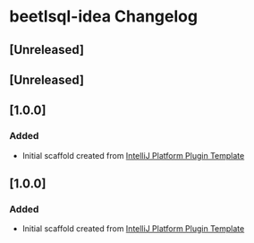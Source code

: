 <!-- Keep a Changelog guide -> https://keepachangelog.com -->

# beetlsql-idea Changelog

## [Unreleased]

## [Unreleased]

## [1.0.0]
### Added
- Initial scaffold created from [IntelliJ Platform Plugin Template](https://github.com/JetBrains/intellij-platform-plugin-template)

## [1.0.0]
### Added
- Initial scaffold created from [IntelliJ Platform Plugin Template](https://github.com/JetBrains/intellij-platform-plugin-template)